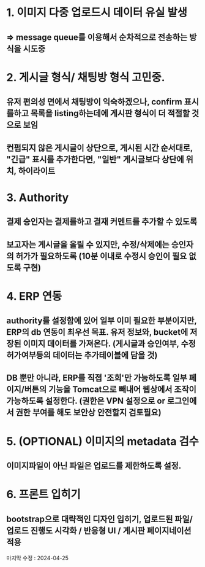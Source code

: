  # 1. 이미지 다중 업로드시 데이터 유실 발생
## => message queue를 이용해서 순차적으로 전송하는 방식을 시도중

# 2. 게시글 형식/ 채팅방 형식 고민중.
## 유저 편의성 면에서 채팅방이 익숙하겠으나, confirm 표시를하고 목록을 listing하는데에 게시판 형식이 더 적절할 것으로 보임
## 컨펌되지 않은 게시글이 상단으로, 게시된 시간 순서대로, "긴급" 표시를 추가한다면, "일반" 게시글보다 상단에 위치, 하이라이트

# 3. Authority
## 결제 승인자는 결제를하고 결재 커멘트를 추가할 수 있도록
## 보고자는 게시글을 올릴 수 있지만, 수정/삭제에는 승인자의 허가가 필요하도록 (10분 이내로 수정시 승인이 필요 없도록 구현)

# 4. ERP 연동
## authority를 설정함에 있어 일부 이미 필요한 부분이지만, ERP의 db 연동이 최우선 목표. 유저 정보와, bucket에 저장된 이미지 데이터를 가져온다. (게시글과 승인여부, 수정허가여부등의 데이터는 추가테이블에 담을 것)
## DB 뿐만 아니라, ERP를 직접 '조회'만 가능하도록 일부 페이지/버튼의 기능을 Tomcat으로 빼내어 웹상에서 조작이 가능하도록 설정한다. (권한은 VPN 설정으로 or 로그인에서 권한 부여를 해도 보안상 안전할지 검토필요)

# 5. (OPTIONAL) 이미지의 metadata 검수
## 이미지파일이 아닌 파일은 업로드를 제한하도록 설정.

# 6. 프론트 입히기
## bootstrap으로 대략적인 디자인 입히기, 업로드된 파일/ 업로드 진행도 시각화 / 반응형 UI / 게시판 페이지네이션 적용

마지막 수정 : 2024-04-25

